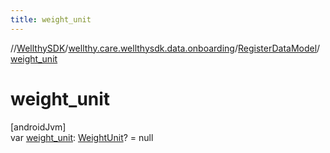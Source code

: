 ```yaml
---
title: weight_unit
---
```

//[WellthySDK](../../../index.html)/[wellthy.care.wellthysdk.data.onboarding](../index.html)/[RegisterDataModel](index.html)/[weight_unit](weight_unit.html)



# weight_unit



[androidJvm]\
var [weight_unit](weight_unit.html): [WeightUnit](../../wellthy.care.wellthysdk.data.diary/-weight-unit/index.html)? = null




